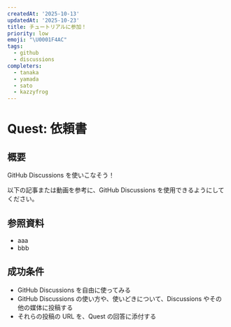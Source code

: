 ```yaml
---
createdAt: '2025-10-13'
updatedAt: '2025-10-23'
title: チュートリアルに参加！
priority: low
emoji: "\U0001F4AC"
tags:
  - github
  - discussions
completers:
  - tanaka
  - yamada
  - sato
  - kazzyfrog
---
```


# Quest: 依頼書

## 概要

GitHub Discussions を使いこなそう！

以下の記事または動画を参考に、GitHub Discussions を使用できるようにしてください。

## 参照資料

- aaa
- bbb

## 成功条件

- GitHub Discussions を自由に使ってみる
- GitHub Discussions の使い方や、使いどきについて、Discussions やその他の媒体に投稿する
- それらの投稿の URL を、Quest の回答に添付する

